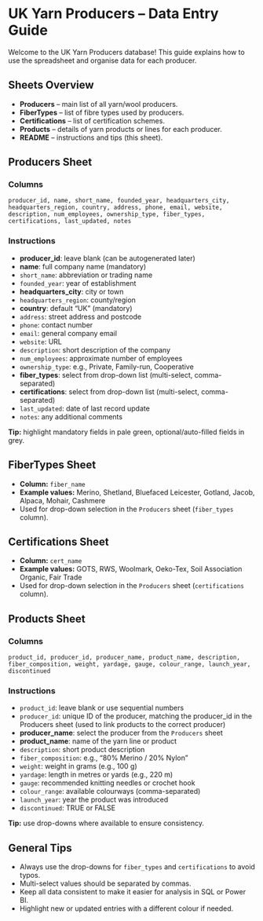 # UK Yarn Producers – Data Entry Guide

Welcome to the UK Yarn Producers database! This guide explains how to use the spreadsheet and organise data for each producer.
## Sheets Overview

- **Producers** – main list of all yarn/wool producers.  
- **FiberTypes** – list of fibre types used by producers.  
- **Certifications** – list of certification schemes.  
- **Products** – details of yarn products or lines for each producer.  
- **README** – instructions and tips (this sheet).  
## Producers Sheet

### Columns
```text
producer_id, name, short_name, founded_year, headquarters_city, headquarters_region, country, address, phone, email, website, description, num_employees, ownership_type, fiber_types, certifications, last_updated, notes
```
### Instructions

- **producer_id**: leave blank (can be autogenerated later)  
- **name**: full company name (mandatory) 
- `short_name`: abbreviation or trading name  
- `founded_year`: year of establishment  
- **headquarters_city**: city or town  
- `headquarters_region`: county/region  
- **country**: default “UK” (mandatory)  
- `address`: street address and postcode  
- `phone`: contact number  
- `email`: general company email  
- `website`: URL  
- `description`: short description of the company  
- `num_employees`: approximate number of employees  
- `ownership_type`: e.g., Private, Family-run, Cooperative  
- **fiber_types**: select from drop-down list (multi-select, comma-separated)  
- **certifications**: select from drop-down list (multi-select, comma-separated)  
- `last_updated`: date of last record update  
- `notes`: any additional comments  

**Tip:** highlight mandatory fields in pale green, optional/auto-filled fields in grey.
## FiberTypes Sheet

- **Column:** `fiber_name`  
- **Example values:** Merino, Shetland, Bluefaced Leicester, Gotland, Jacob, Alpaca, Mohair, Cashmere  
- Used for drop-down selection in the `Producers` sheet (`fiber_types` column).  
## Certifications Sheet

- **Column:** `cert_name`  
- **Example values:** GOTS, RWS, Woolmark, Oeko-Tex, Soil Association Organic, Fair Trade  
- Used for drop-down selection in the `Producers` sheet (`certifications` column).  
## Products Sheet

### Columns
```text
product_id, producer_id, producer_name, product_name, description, fiber_composition, weight, yardage, gauge, colour_range, launch_year, discontinued
```
### Instructions

- `product_id`: leave blank or use sequential numbers
- `producer_id`: unique ID of the producer, matching the producer_id in the Producers sheet (used to link products to the correct producer)  
- **producer_name**: select the producer from the `Producers` sheet  
- **product_name**: name of the yarn line or product  
- `description`: short product description  
- `fiber_composition`: e.g., “80% Merino / 20% Nylon”  
- `weight`: weight in grams (e.g., 100 g)  
- `yardage`: length in metres or yards (e.g., 220 m)  
- `gauge`: recommended knitting needles or crochet hook  
- `colour_range`: available colourways (comma-separated)  
- `launch_year`: year the product was introduced  
- `discontinued`: TRUE or FALSE  

**Tip:** use drop-downs where available to ensure consistency.
## General Tips

- Always use the drop-downs for `fiber_types` and `certifications` to avoid typos.  
- Multi-select values should be separated by commas.  
- Keep all data consistent to make it easier for analysis in SQL or Power BI.  
- Highlight new or updated entries with a different colour if needed.  

